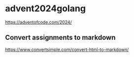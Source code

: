 # advent2024golang

https://adventofcode.com/2024/

## Convert assignments to markdown
https://www.convertsimple.com/convert-html-to-markdown/


